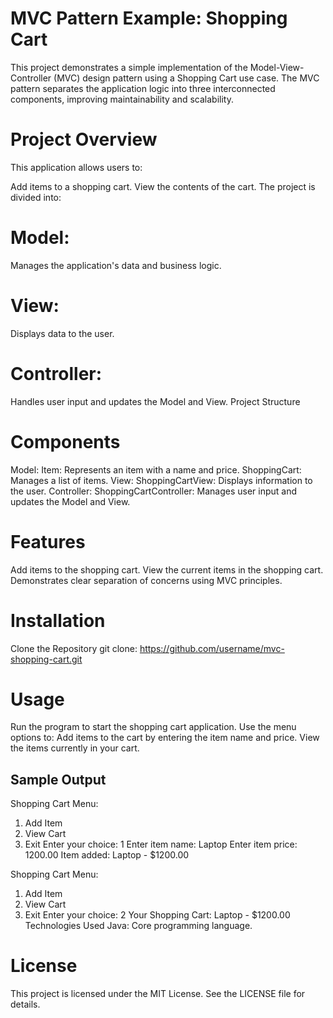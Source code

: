 # MVC Pattern Example: Shopping Cart
This project demonstrates a simple implementation of the Model-View-Controller (MVC) design pattern using a Shopping Cart use case. The MVC pattern separates the application logic into three interconnected components, improving maintainability and scalability.

# Project Overview
This application allows users to:

Add items to a shopping cart.
View the contents of the cart.
The project is divided into:

# Model: 
Manages the application's data and business logic.
# View: 
Displays data to the user.
# Controller:
Handles user input and updates the Model and View.
Project Structure

 # Components
Model:
Item: Represents an item with a name and price.
ShoppingCart: Manages a list of items.
View:
ShoppingCartView: Displays information to the user.
Controller:
ShoppingCartController: Manages user input and updates the Model and View.
# Features
Add items to the shopping cart.
View the current items in the shopping cart.
Demonstrates clear separation of concerns using MVC principles.
# Installation
Clone the Repository
git clone: https://github.com/username/mvc-shopping-cart.git

# Usage
Run the program to start the shopping cart application.
Use the menu options to:
Add items to the cart by entering the item name and price.
View the items currently in your cart.

## Sample Output

Shopping Cart Menu:
1. Add Item
2. View Cart
3. Exit
Enter your choice: 1
Enter item name: Laptop
Enter item price: 1200.00
Item added: Laptop - $1200.00

Shopping Cart Menu:
1. Add Item
2. View Cart
3. Exit
Enter your choice: 2
Your Shopping Cart:
Laptop - $1200.00
Technologies Used
Java: Core programming language.


# License
This project is licensed under the MIT License. See the LICENSE file for details.
